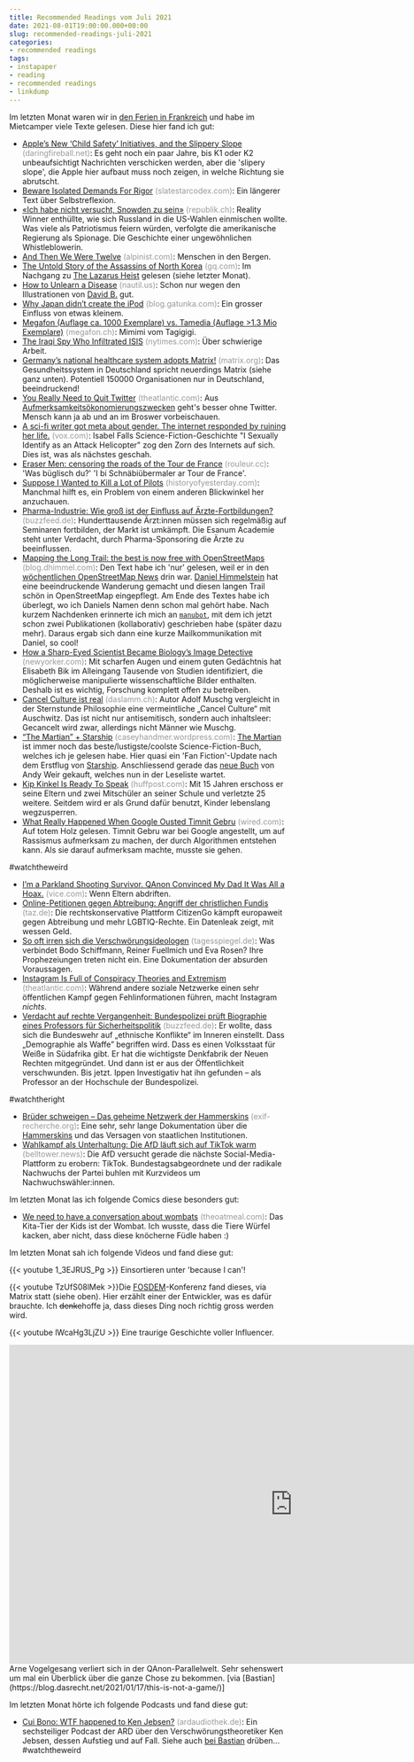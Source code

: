 ```yaml
---
title: Recommended Readings vom Juli 2021
date: 2021-08-01T19:00:00.000+00:00
slug: recommended-readings-juli-2021
categories:
- recommended readings
tags:
- instapaper
- reading
- recommended readings
- linkdump
---
```


Im letzten Monat waren wir in [den Ferien in Frankreich](https://www.flickr.com/photos/habi/albums/72157719722744511) und habe im Mietcamper viele Texte gelesen. 
Diese hier fand ich gut:

- [Apple’s New ‘Child Safety’ Initiatives, and the Slippery Slope](https://daringfireball.net/2021/08/apple_child_safety_initiatives_slippery_slope) <span style="color: #999999;">(daringfireball.net)</span>: Es geht noch ein paar Jahre, bis K1 oder K2 unbeaufsichtigt Nachrichten verschicken werden, aber die 'slipery slope', die Apple hier aufbaut muss noch zeigen, in welche Richtung sie abrutscht.
- [Beware Isolated Demands For Rigor](https://slatestarcodex.com/2014/08/14/beware-isolated-demands-for-rigor/) <span style="color: #999999;">(slatestarcodex.com)</span>: Ein längerer Text über Selbstreflexion.
- [«Ich habe nicht versucht, Snowden zu sein»](https://www.republik.ch/2021/07/27/ich-habe-nicht-versucht-snowden-zu-sein) <span style="color: #999999;">(republik.ch)</span>: Reality Winner enthüllte, wie sich Russland in die US-Wahlen einmischen wollte. Was viele als Patriotismus feiern würden, verfolgte die amerikanische  Regierung als Spionage. Die Geschichte einer ungewöhnlichen  Whistleblowerin. 
- [And Then We Were Twelve](http://www.alpinist.com/doc/web20f/wfeature-a72-full-value-and-then-there-were-twelve?src=longreads) <span style="color: #999999;">(alpinist.com)</span>: Menschen in den Bergen.
- [The Untold Story of the Assassins of North Korea](https://www.gq.com/story/kim-jong-nam-accidental-assassination) <span style="color: #999999;">(gq.com)</span>: Im Nachgang zu [The Lazarus Heist](https://www.bbc.co.uk/programmes/w13xtvg9) gelesen (siehe letzter Monat).
- [How to Unlearn a Disease](http://nautil.us/issue/103/healthy-communication/how-to-unlearn-a-disease-rp) <span style="color: #999999;">(nautil.us)</span>: Schon nur wegen den Illustrationen von [David B.](https://de.wikipedia.org/wiki/David_B.) gut.
- [Why Japan didn’t create the iPod](https://blog.gatunka.com/2008/05/05/why-japan-didnt-create-the-ipod/) <span style="color: #999999;">(blog.gatunka.com)</span>: Ein grosser Einfluss von etwas kleinem.
- [Megafon (Auflage ca. 1000 Exemplare) vs. Tamedia (Auflage &gt;1.3 Mio Exemplare)](https://www.megafon.ch/aktuelles/satirefreiheit/) <span style="color: #999999;">(megafon.ch)</span>: Mimimi vom Tagigigi.
- [The Iraqi Spy Who Infiltrated ISIS](https://www.nytimes.com/2018/08/12/world/middleeast/iraqi-spy-isis.html) <span style="color: #999999;">(nytimes.com)</span>: Über schwierige Arbeit.
- [Germany’s national healthcare system adopts Matrix!](https://matrix.org/blog/2021/07/21/germanys-national-healthcare-system-adopts-matrix) <span style="color: #999999;">(matrix.org)</span>: Das Gesundheitssystem in Deutschland spricht neuerdings Matrix (siehe ganz unten). Potentiell 150000 Organisationen nur in Deutschland, beeindruckend!
- [You Really Need to Quit Twitter](https://www.theatlantic.com/ideas/archive/2021/07/twitter-addict-realizes-she-needs-rehab/619343/) <span style="color: #999999;">(theatlantic.com)</span>: Aus [Aufmerksamkeitsökonomierungszwecken](https://twitter.com/habi/status/934057352441073664) geht's besser ohne Twitter. Mensch kann ja ab und an im Broswer vorbeischauen.
- [A sci-fi writer got meta about gender. The internet responded by ruining her life.](https://www.vox.com/the-highlight/22543858/isabel-fall-attack-helicopter) <span style="color: #999999;">(vox.com)</span>: Isabel Falls Science-Fiction-Geschichte "I Sexually Identify as an Attack Helicopter" zog den Zorn des Internets auf sich. Dies ist, was als nächstes geschah. 
- [Eraser Men: censoring the roads of the Tour de France](https://www.rouleur.cc/blogs/the-rouleur-journal/the-eraser-men) <span style="color: #999999;">(rouleur.cc)</span>: 'Was büglisch du?' 'I bi Schnäbiübermaler ar Tour de France'.
- [Suppose I Wanted to Kill a Lot of Pilots](https://historyofyesterday.com/suppose-i-wanted-to-kill-a-lot-of-pilots-f126bbc756fa) <span style="color: #999999;">(historyofyesterday.com)</span>: Manchmal hilft es, ein Problem von einem anderen Blickwinkel her anzuchauen.
- [Pharma-Industrie: Wie groß ist der Einfluss auf Ärzte-Fortbildungen?](https://www.buzzfeed.de/recherchen/pharma-industrie-einfluss-aerzte-fortbildungen-esanum-academie-zr-90819824.html) <span style="color: #999999;">(buzzfeed.de)</span>: Hunderttausende Ärzt:innen müssen  sich regelmäßig auf Seminaren fortbilden, der Markt ist umkämpft. Die  Esanum Academie steht unter Verdacht, durch Pharma-Sponsoring die Ärzte  zu beeinflussen.
- [Mapping the Long Trail: the best is now free with OpenStreetMaps](https://blog.dhimmel.com/long-trail-maps/) <span style="color: #999999;">(blog.dhimmel.com)</span>: Den Text habe ich 'nur' gelesen, weil er in den [wöchentlichen OpenStreetMap News](https://weeklyosm.eu/) drin war. [Daniel Himmelstein](https://dhimmel.com/) hat eine beeindruckende Wanderung gemacht und diesen langen Trail schön in OpenStreetMap eingepflegt. Am Ende des Textes habe ich überlegt, wo ich Daniels Namen denn schon mal gehört habe. Nach kurzem Nachdenken erinnerte ich mich an [`manubot`](https://github.com/manubot/), mit dem ich jetzt schon zwei Publikationen (kollaborativ) geschrieben habe (später dazu mehr). Daraus ergab sich dann eine kurze Mailkommunikation mit Daniel, so cool!
- [How a Sharp-Eyed Scientist Became Biology’s Image Detective](https://www.newyorker.com/science/elements/how-a-sharp-eyed-scientist-became-biologys-image-detective) <span style="color: #999999;">(newyorker.com)</span>: Mit scharfen Augen und einem guten Gedächtnis hat Elisabeth Bik im Alleingang Tausende von Studien identifiziert, die möglicherweise manipulierte wissenschaftliche Bilder enthalten. Deshalb ist es wichtig, Forschung komplett offen zu betreiben.
- [Cancel Culture ist real](https://daslamm.ch/cancel-culture-ist-real/) <span style="color: #999999;">(daslamm.ch)</span>:  Autor Adolf Muschg vergleicht in der Sternstunde Philosophie eine  vermeintliche „Cancel Culture“ mit Auschwitz. Das ist nicht nur  antisemitisch, sondern auch inhaltsleer: Gecancelt wird zwar, allerdings nicht Männer wie Muschg. 			
- [“The Martian” + Starship](https://caseyhandmer.wordpress.com/2021/04/09/the-martian-starship/) <span style="color: #999999;">(caseyhandmer.wordpress.com)</span>: [The Martian](http://habi.gna.ch/2015/01/04/kritik-the-martian/) ist immer noch das beste/lustigste/coolste Science-Fiction-Buch, welches ich je gelesen habe. Hier quasi ein 'Fan Fiction'-Update nach dem Erstflug von [Starship](https://www.spacex.com/vehicles/starship/). Anschliessend gerade das [neue Buch](https://www.andyweirauthor.com/books/project-hail-mary-hc) von Andy Weir gekauft, welches nun in der Leseliste wartet.
- [Kip Kinkel Is Ready To Speak](https://www.huffpost.com/entry/kip-kinkel-is-ready-to-speak_n_60abd623e4b0a2568315c62d) <span style="color: #999999;">(huffpost.com)</span>: Mit 15 Jahren erschoss er seine Eltern und zwei Mitschüler an seiner Schule und verletzte 25 weitere. Seitdem wird er als Grund dafür benutzt, Kinder lebenslang wegzusperren.
- [What Really Happened When Google Ousted Timnit Gebru](https://www.wired.com/story/google-timnit-gebru-ai-what-really-happened) <span style="color: #999999;">(wired.com)</span>: Auf totem Holz gelesen. Timnit Gebru war bei Google angestellt, um auf Rassismus aufmerksam zu machen, der durch Algorithmen entstehen kann. Als sie darauf aufmerksam machte, musste sie gehen.

\#watchtheweird

- [I’m a Parkland Shooting Survivor. QAnon Convinced My Dad It Was All a Hoax.](https://www.vice.com/en/article/epnq84/im-a-parkland-shooting-survivor-qanon-convinced-my-dad-it-was-all-a-hoax) <span style="color: #999999;">(vice.com)</span>: Wenn Eltern abdriften.
- [Online-Petitionen gegen Abtreibung: Angriff der christlichen Fundis](https://taz.de/!5786746/) <span style="color: #999999;">(taz.de)</span>: Die rechtskonservative Plattform CitizenGo kämpft europaweit gegen  Abtreibung und mehr LGBTIQ-Rechte. Ein Datenleak zeigt, mit wessen Geld.
- [So oft irren sich die Verschwörungsideologen](https://www.tagesspiegel.de/themen/reportage/die-vielen-fehlschlaege-der-querdenker-so-oft-irren-sich-die-verschwoerungsideologen/27471378.html) <span style="color: #999999;">(tagesspiegel.de)</span>: Was verbindet Bodo Schiffmann, Reiner Fuellmich und Eva Rosen? Ihre  Prophezeiungen treten nicht ein. Eine Dokumentation der absurden  Voraussagen.
- [Instagram Is Full of Conspiracy Theories and Extremism](https://www.theatlantic.com/technology/archive/2019/03/instagram-is-the-internets-new-home-for-hate/585382/) <span style="color: #999999;">(theatlantic.com)</span>: Während andere soziale Netzwerke einen sehr öffentlichen Kampf gegen Fehlinformationen führen, macht Instagram *nichts*.
- [Verdacht auf rechte Vergangenheit: Bundespolizei prüft Biographie eines Professors für Sicherheitspolitik](https://www.buzzfeed.de/recherchen/bundespolizei-professor-ausbilder-mit-rechter-vergangenheit-90902813.html) <span style="color: #999999;">(buzzfeed.de)</span>: Er wollte, dass sich die Bundeswehr  auf „ethnische Konflikte“ im Inneren einstellt. Dass „Demographie als  Waffe” begriffen wird. Dass es einen Volksstaat für Weiße in Südafrika  gibt. Er hat die wichtigste Denkfabrik der Neuen Rechten mitgegründet.  Und dann ist er aus der Öffentlichkeit verschwunden. Bis jetzt. Ippen  Investigativ hat ihn gefunden – als Professor an der Hochschule der  Bundespolizei.


\#watchtheright

- [Brüder schweigen – Das geheime Netzwerk der Hammerskins](https://exif-recherche.org/?p=7180) <span style="color: #999999;">(exif-recherche.org)</span>: Eine sehr, sehr lange Dokumentation über die [Hammerskins](https://de.wikipedia.org/wiki/Hammerskins) und das Versagen von staatlichen Institutionen.
- [Wahlkampf als Unterhaltung: Die AfD läuft sich auf TikTok warm](https://www.belltower.news/wahlkampf-als-unterhaltung-die-afd-laeuft-sich-auf-tiktok-warm-118465/) <span style="color: #999999;">(belltower.news)</span>: Die AfD versucht gerade die nächste  Social-Media-Plattform zu erobern: TikTok. Bundestagsabgeordnete und der radikale Nachwuchs der Partei buhlen mit Kurzvideos um  Nachwuchswähler:innen.

Im letzten Monat las ich folgende Comics diese besonders gut:

- [We need to have a conversation about wombats](https://theoatmeal.com/comics/wombats) <span style="color: #999999;">(theoatmeal.com)</span>: Das Kita-Tier der Kids ist der Wombat. Ich wusste, dass die Tiere Würfel kacken, aber nicht, dass diese knöcherne Füdle haben :)

Im letzten Monat sah ich folgende Videos und fand diese gut:

{{< youtube 1_3EJRUS_Pg >}}
Einsortieren unter 'because I can'!

{{< youtube TzUfS08lMek >}}Die [FOSDEM](https://de.wikipedia.org/wiki/FOSDEM)-Konferenz fand dieses, via Matrix statt (siehe oben). Hier erzählt einer der Entwickler, was es dafür brauchte. Ich <del>denke</del>hoffe ja, dass dieses Ding noch richtig gross werden wird.

{{< youtube lWcaHg3LjZU >}}
Eine traurige Geschichte voller Influencer.

<iframe width="1024" height="576" src="https://media.ccc.de/v/rc3-11500-this_is_not_a_game_de/oembed" frameborder="0" allowfullscreen></iframe>Arne Vogelgesang verliert sich in der QAnon-Parallelwelt. Sehr sehenswert um mal ein Überblick über die ganze Chose zu bekommen. [via [Bastian](https://blog.dasrecht.net/2021/01/17/this-is-not-a-game/)]

Im letzten Monat hörte ich folgende Podcasts und fand diese gut:

- [Cui Bono: WTF happened to Ken Jebsen?](https://www.ardaudiothek.de/cui-bono-wtf-happened-to-ken-jebsen/89991466?mc_cid=7c1edfc5ef&amp;mc_eid=a915c96dc1) <span style="color: #999999;">(ardaudiothek.de)</span>: Ein sechsteiliger Podcast der ARD über den Verschwörungstheoretiker Ken Jebsen, dessen Aufstieg und auf Fall. Siehe auch [bei Bastian](https://blog.dasrecht.net/2021/08/05/podcasts-fur-die-verregneten-sommerferien/) drüben... #watchtheweird
